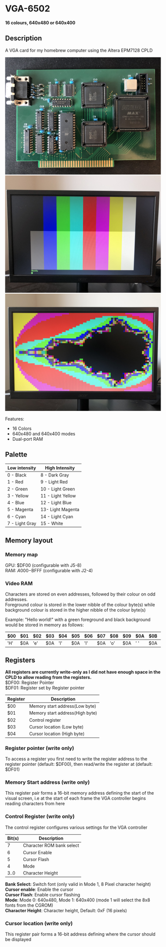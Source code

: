 # VGA-6502
#### 16 colours, 640x480 or 640x400
## Description
A VGA card for my homebrew computer using the Altera EPM7128 CPLD  

![PCB](https://raw.githubusercontent.com/LIV2/VGA-6502/master/Images/pcb.png)  
![Palette](https://raw.githubusercontent.com/LIV2/VGA-6502/master/Images/palette.png)  
![Fractal](https://raw.githubusercontent.com/LIV2/VGA-6502/master/Images/fractal.png)  

Features:
* 16 Colors
* 640x480 and 640x400 modes
* Dual-port RAM
## Palette
|Low intensity|High Intensity|
|------|------|
| 0 - Black| 8 - Dark Gray|
| 1 - Red| 9 - Light Red|
| 2 - Green| 10 - Light Green|
| 3 - Yellow| 11 - Light Yellow|
| 4 - Blue| 12 - Light Blue|
| 5 - Magenta| 13- Light Magenta|
| 6 - Cyan| 14 - Light Cyan|
| 7 - Light Gray| 15 - White|

## Memory layout

### Memory map
GPU: $DF00 (configurable with J5-8)  
RAM: $A000-$BFFF (configurable with J2-4)

### Video RAM
Characters are stored on even addresses, followed by their colour on odd addresses.  
Foreground colour is stored in the lower nibble of the colour byte(s) while background colour is stored in the higher nibble of the colour byte(s)

Example: "Hello world!" with a green foreground and black background would be stored in memory as follows:

|$00|$01|$02|$03|$04|$05|$06|$07|$08|$09|$0A|$0B|$0C|$0D|$0E|$0F|$10|$11|$12|$13|$14|$15|$16|$17|
|---|---|---|---|---|---|---|---|---|---|---|---|---|---|---|---|---|---|---|---|---|---|---|---|
'H'|$0A|'e'|$0A|'l'|$0A|'l'|$0A|'o'|$0A|' '|$0A|'w'|$0A|'o'|$0A|'r'|$0A|'l'|$0A|'d'|$0A|'!'|$0A|

## Registers  
**All registers are currently write-only as I did not have enough space in the CPLD to allow reading from the registers.**  
$DF00: Register Pointer  
$DF01: Register set by Register pointer  

|Register|Description|
|--------|-----------|
|$00|Memory start address(Low byte)|
|$01|Memory start address(High byte)|
|$02|Control register|
|$03|Cursor location (Low byte)|
|$04|Cursor location (High byte)|

### Register pointer (write only)
To access a register you first need to write the register address to the register pointer (default: $DF00), then read/write the register at (default: $DF01)

### Memory Start address (write only)
This register pair forms a 16-bit memory address defining the start of the visual screen, i.e at the start of each frame the VGA controller begins reading characters from here
### Control Register (write only)
The control register configures various settings for the VGA controller 


|Bit(s)|Description|
|------|-----------|
|7|Character ROM bank select|
|6|Cursor Enable|
|5|Cursor Flash|
|4|Mode|
|3..0|Character Height|

**Bank Select:** Switch font (only valid in Mode 1, 8 Pixel character height)  
**Cursor enable**: Enable the cursor  
**Cursor Flash**: Enable cursor flashing  
**Mode**: Mode 0: 640x480, Mode 1: 640x400  (mode 1 will select the 8x8 fonts from the CGROM)  
**Character Height**: Character height, Default: 0xF (16 pixels)

### Cursor location (write only)
This register pair forms a 16-bit address defining where the cursor should be displayed
